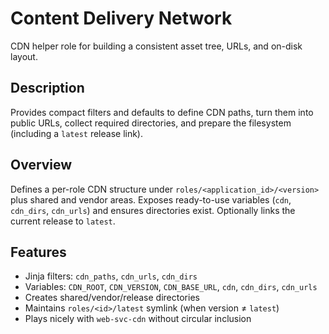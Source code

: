 # Content Delivery Network

CDN helper role for building a consistent asset tree, URLs, and on-disk layout.

## Description

Provides compact filters and defaults to define CDN paths, turn them into public URLs, collect required directories, and prepare the filesystem (including a `latest` release link).

## Overview

Defines a per-role CDN structure under `roles/<application_id>/<version>` plus shared and vendor areas. Exposes ready-to-use variables (`cdn`, `cdn_dirs`, `cdn_urls`) and ensures directories exist. Optionally links the current release to `latest`.

## Features

* Jinja filters: `cdn_paths`, `cdn_urls`, `cdn_dirs`
* Variables: `CDN_ROOT`, `CDN_VERSION`, `CDN_BASE_URL`, `cdn`, `cdn_dirs`, `cdn_urls`
* Creates shared/vendor/release directories
* Maintains `roles/<id>/latest` symlink (when version ≠ `latest`)
* Plays nicely with `web-svc-cdn` without circular inclusion

